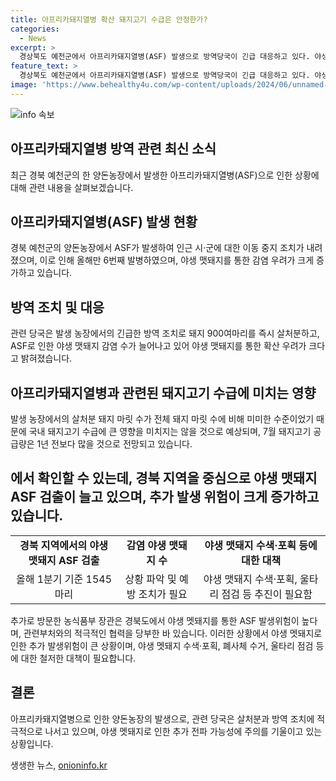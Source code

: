 ```yaml
---
title: 아프리카돼지열병 확산 돼지고기 수급은 안정한가?
categories:
  - News
excerpt: >
  경상북도 예천군에서 아프리카돼지열병(ASF) 발생으로 방역당국이 긴급 대응하고 있다. 야생 맷돼지를 통한 확산 우려와 함께 이번 발병은 올들어 6번째 사례로 경북 지역에서는 3번째다. 국무총리는 긴급 조치를 촉구하며, 돼지 900여마리를 살처분했고, 야생 맷돼지로부터의 감염 가능성도 염두에 두고 있다. 이로써 국내 돼지고기 수급에는 영향을 미치지 않을 것으로 전망되고 있다. 또한, 경북 안동의 돼지농장에서 또 다른 ASF 발병이 확인되어 방역당국이 대응에 나섰다.
feature_text: >
  경상북도 예천군에서 아프리카돼지열병(ASF) 발생으로 방역당국이 긴급 대응하고 있다. 야생 맷돼지를 통한 확산 우려와 함께 이번 발병은 올들어 6번째 사례로 경북 지역에서는 3번째다. 국무총리는 긴급 조치를 촉구하며, 돼지 900여마리를 살처분했고, 야생 맷돼지로부터의 감염 가능성도 염두에 두고 있다. 이로써 국내 돼지고기 수급에는 영향을 미치지 않을 것으로 전망되고 있다. 또한, 경북 안동의 돼지농장에서 또 다른 ASF 발병이 확인되어 방역당국이 대응에 나섰다.
image: 'https://www.behealthy4u.com/wp-content/uploads/2024/06/unnamed-file.png'
---
```


<p><img src="https://www.behealthy4u.com/wp-content/uploads/2024/06/unnamed-file.png" alt="info 속보" /></p>

<h2 data-ke-size="size26">아프리카돼지열병 방역 관련 최신 소식</h2>

<p data-ke-size="size16">최근 경북 예천군의 한 양돈농장에서 발생한 아프리카돼지열병(ASF)으로 인한 상황에 대해 관련 내용을 살펴보겠습니다.</p>

<h2>아프리카돼지열병(ASF) 발생 현황</h2>

<p data-ke-size="size16">경북 예천군의 양돈농장에서 ASF가 발생하여 인근 시·군에 대한 이동 중지 조치가 내려졌으며, 이로 인해 올해만 6번째 발병하였으며, 야생 맷돼지를 통한 감염 우려가 크게 증가하고 있습니다.</p>

<h2>방역 조치 및 대응</h2>

<p data-ke-size="size16">관련 당국은 발생 농장에서의 긴급한 방역 조치로 돼지 900여마리를 즉시 살처분하고, ASF로 인한 야생 맷돼지 감염 수가 늘어나고 있어 야생 맷돼지를 통한 확산 우려가 크다고 밝혀졌습니다.</p>

<h2>아프리카돼지열병과 관련된 돼지고기 수급에 미치는 영향</h2>

<p data-ke-size="size16">발생 농장에서의 살처분 돼지 마릿 수가 전체 돼지 마릿 수에 비해 미미한 수준이었기 때문에 국내 돼지고기 수급에 큰 영향을 미치지는 않을 것으로 예상되며, 7월 돼지고기 공급량은 1년 전보다 많을 것으로 전망되고 있습니다.</p>

<h2>에서 확인할 수 있는데, 경북 지역을 중심으로 야생 맷돼지 ASF 검출이 늘고 있으며, 추가 발생 위험이 크게 증가하고 있습니다.</h2>

<table>
    <tr>
        <td style="text-align: center; height: 17px;"><b>경북 지역에서의 야생 맷돼지 ASF 검출</b></td>
        <td style="text-align: center; height: 17px;"><b>감염 야생 맷돼지 수</b></td>
        <td style="text-align: center; height: 17px;"><b>야생 맷돼지 수색·포획 등에 대한 대책</b></td>
    </tr>
    <tr>
        <td style="text-align: center; height: 17px;">올해 1분기 기준 1545마리</td>
        <td style="text-align: center; height: 17px;">상황 파악 및 예방 조치가 필요</td>
        <td style="text-align: center; height: 17px;">야생 맷돼지 수색·포획, 울타리 점검 등 추진이 필요함</td>
    </tr>
</table>

<p data-ke-size="size16">추가로 방문한 농식품부 장관은 경북도에서 야생 멧돼지를 통한 ASF 발생위험이 높다며, 관련부처와의 적극적인 협력을 당부한 바 있습니다. 이러한 상황에서 야생 멧돼지로 인한 추가 발생위험이 큰 상황이며, 야생 멧돼지 수색·포획, 폐사체 수거, 울타리 점검 등에 대한 철저한 대책이 필요합니다.</p>

<h2>결론</h2>

<p data-ke-size="size16">아프리카돼지열병으로 인한 양돈농장의 발생으로, 관련 당국은 살처분과 방역 조치에 적극적으로 나서고 있으며, 야생 멧돼지로 인한 추가 전파 가능성에 주의를 기울이고 있는 상황입니다.</p>
생생한 뉴스, <a href="https://onioninfo.kr" rel="dofollow">onioninfo.kr</a>


